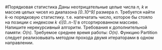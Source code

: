 #Порядковая статистика
Даны неотрицательные целые числа *n, k* и массив целых чисел из диапазона 
*[0..10^9]* размера *n*.
Требуется найти *k*-ю порядковую статистику. т.е. напечатать число, которое 
бы стояло на позиции с индексом *k ∈[0..n-1]* в отсортированном массиве.
Напишите нерекурсивный алгоритм.
Требования к дополнительной памяти: *O(n)*.
Требуемое среднее время работы: *O(n)*.
Функцию Partition следует реализовывать методом прохода двумя итераторами в 
одном направлении.
